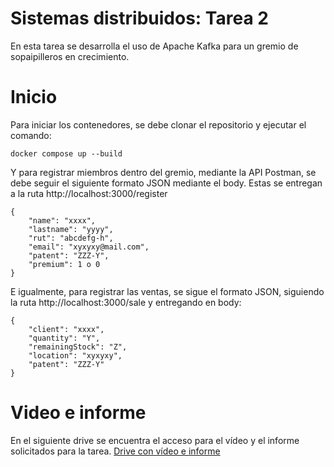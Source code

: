 ﻿# Sistemas distribuidos: Tarea 2

En esta tarea se desarrolla el uso de Apache Kafka para un gremio de sopaipilleros en crecimiento.

# Inicio
Para iniciar los contenedores, se debe clonar el repositorio y ejecutar el comando:

    docker compose up --build
Y para registrar miembros dentro del gremio, mediante la API Postman, se debe seguir el siguiente formato JSON mediante el body. Estas se entregan a la ruta http://localhost:3000/register
 
    {
        "name": "xxxx",
        "lastname": "yyyy",
        "rut": "abcdefg-h",
        "email": "xyxyxy@mail.com",
        "patent": "ZZZ-Y",
        "premium": 1 o 0
    }      
E igualmente, para registrar las ventas, se sigue el formato JSON, siguiendo la ruta http://localhost:3000/sale y entregando en body:
 
    {
        "client": "xxxx",
        "quantity": "Y",
        "remainingStock": "Z",
        "location": "xyxyxy",
        "patent": "ZZZ-Y"
    }     
# Video e informe
En el siguiente drive se encuentra el acceso para el vídeo y el informe solicitados para la tarea.
[Drive con vídeo e informe](https://drive.google.com/drive/folders/13ae4S8kzFPZcJJt-T6sAUcVFgfYB-o2I?usp=sharing)

